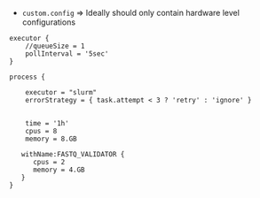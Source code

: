 
- `custom.config` => Ideally should only contain hardware level configurations

```nextflow
executor {
    //queueSize = 1
    pollInterval = '5sec'
}

process {

    executor = "slurm"
    errorStrategy = { task.attempt < 3 ? 'retry' : 'ignore' }


    time = '1h'
    cpus = 8
    memory = 8.GB

   withName:FASTQ_VALIDATOR {
      cpus = 2
      memory = 4.GB
   }
}
```
